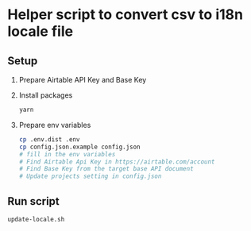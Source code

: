# Helper script to convert csv to i18n locale file

## Setup

1. Prepare Airtable API Key and Base Key

2. Install packages
    ```bash
    yarn
    ```

3. Prepare env variables
    ```bash
    cp .env.dist .env
    cp config.json.example config.json
    # fill in the env variables
    # Find Airtable Api Key in https://airtable.com/account
    # Find Base Key from the target base API document
    # Update projects setting in config.json
    ```

## Run script

```bash
update-locale.sh
```
